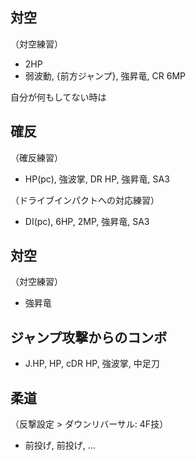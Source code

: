 ## 対空

（対空練習）

- 2HP
- 弱波動, {前方ジャンプ}, 強昇竜, CR 6MP

自分が何もしてない時は

## 確反

（確反練習）

- HP(pc), 強波掌, DR HP, 強昇竜, SA3

（ドライブインパクトへの対応練習）

- DI(pc), 6HP, 2MP, 強昇竜, SA3

## 対空

（対空練習）

- 強昇竜

## ジャンプ攻撃からのコンボ

- J.HP, HP, cDR HP, 強波掌, 中足刀

## 柔道

（反撃設定 > ダウンリバーサル: 4F技）

- 前投げ, 前投げ, ...
